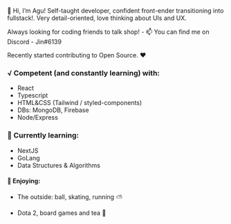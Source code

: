 👋 Hi, I’m Agu! Self-taught developer, confident front-ender transitioning into fullstack!. Very detail-oriented, love thinking about UIs and UX.

Always looking for coding friends to talk shop! - 📫 You can find me on Discord - Jin#6139

Recently started contributing to Open Source. ❤


### √ Competent (and constantly learning) with:
  - React
  - Typescript
  - HTML&CSS (Tailwind / styled-components)
  - DBs: MongoDB, Firebase
  - Node/Express

### 📝 Currently learning: 
  - NextJS
  - GoLang
  - Data Structures & Algorithms




#### 🙌 Enjoying:
- The outside: ball, skating, running ⛅️

- Dota 2, board games and tea 🍵



<!---
jinitsuga/jinitsuga is a ✨ special ✨ repository because its `README.md` (this file) appears on your GitHub profile.
You can click the Preview link to take a look at your changes.
--->
